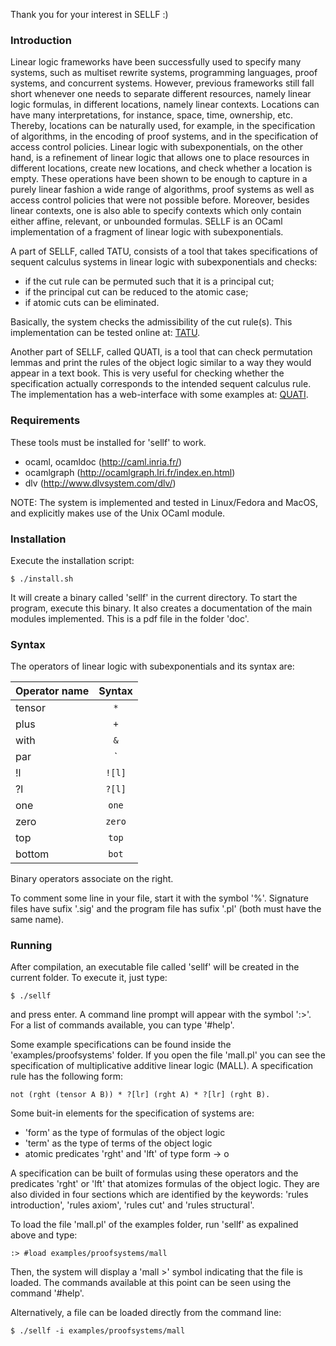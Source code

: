 
Thank you for your interest in SELLF :)

### Introduction

Linear logic frameworks have been successfully used to specify many systems,
such as multiset rewrite systems, programming languages, proof systems, and
concurrent systems. However, previous frameworks still fall short whenever one
needs to separate different resources, namely linear logic formulas, in
different locations, namely linear contexts. Locations can have many
interpretations, for instance, space, time, ownership, etc. Thereby, locations
can be naturally used, for example, in the specification of algorithms, in the
encoding of proof systems, and in the specification of access control policies.
Linear logic with subexponentials, on the other hand,  is a refinement of linear
logic that allows one to place resources in different locations, create new
locations, and check whether a location is empty. These operations have been
shown to be enough to capture in a purely linear fashion a wide range of
algorithms, proof systems as well as access control policies that were not
possible before. Moreover, besides linear contexts, one is also able to specify
contexts which only contain either affine, relevant, or unbounded formulas.
SELLF is an OCaml implementation of a fragment of linear logic with
subexponentials.

A part of SELLF, called TATU, consists of a tool that takes specifications of
sequent calculus systems in linear logic with subexponentials and checks:

  * if the cut rule can be permuted such that it is a principal cut;
  * if the principal cut can be reduced to the atomic case;
  * if atomic cuts can be eliminated.

Basically, the system checks the admissibility of the cut rule(s). This
implementation can be tested online at:
[TATU](http://tatu.gisellereis.com/).

Another part of SELLF, called QUATI, is a tool that can check permutation lemmas
and print the rules of the object logic similar to a way they would appear in a
text book. This is very useful for checking whether the specification actually
corresponds to the intended sequent calculus rule. The implementation has a
web-interface with some examples at:
[QUATI](hhttp://quati.gisellereis.com/).

### Requirements

These tools must be installed for 'sellf' to work.

  * ocaml, ocamldoc (http://caml.inria.fr/)
  * ocamlgraph (http://ocamlgraph.lri.fr/index.en.html)
  * dlv (http://www.dlvsystem.com/dlv/)

NOTE: The system is implemented and tested in Linux/Fedora and MacOS, and
explicitly makes use of the Unix OCaml module. 

### Installation

Execute the installation script:

```
$ ./install.sh
```

It will create a binary called 'sellf' in the current directory. To start the
program, execute this binary. It also creates a documentation of the main
modules implemented. This is a pdf file in the folder 'doc'.

### Syntax

The operators of linear logic with subexponentials and its syntax are:

| Operator name | Syntax |
| ------------- |:------:|
| tensor        |  `*`   |
| plus          |  `+`   |
| with          |  `&`   |
| par           |  `|`   |
| !l            |  `![l]` |
| ?l            |  `?[l]`    |
| one           |  `one` |
| zero          |  `zero`|
| top           |  `top` |
| bottom        |  `bot` |

Binary operators associate on the right.

To comment some line in your file, start it with the symbol '%'.
Signature files have sufix '.sig' and the program file has sufix '.pl' (both
must have the same name).

### Running

After compilation, an executable file called 'sellf' will be created in the
current folder. To execute it, just type:

```
$ ./sellf
```

and press enter. A command line prompt will appear with the symbol ':>'. For a
list of commands available, you can type '#help'. 

Some example specifications can be found inside the 'examples/proofsystems'
folder. If you open the file 'mall.pl' you can see the specification of
multiplicative additive linear logic (MALL). A specification rule has the
following form:

```
not (rght (tensor A B)) * ?[lr] (rght A) * ?[lr] (rght B).
```

Some buit-in elements for the specification of systems are:

  * 'form' as the type of formulas of the object logic
  * 'term' as the type of terms of the object logic
  * atomic predicates 'rght' and 'lft' of type form -> o

A specification can be built of formulas using these operators and the
predicates 'rght' or 'lft' that atomizes formulas of the object logic. They are
also divided in four sections which are identified by the keywords: 'rules
introduction', 'rules axiom', 'rules cut' and 'rules structural'.

To load the file 'mall.pl' of the examples folder, run 'sellf' as expalined above
and type:

```
:> #load examples/proofsystems/mall
```

Then, the system will display a 'mall >' symbol indicating that the file is loaded.
The commands available at this point can be seen using the command '#help'. 

Alternatively, a file can be loaded directly from the command line:

```
$ ./sellf -i examples/proofsystems/mall
```

